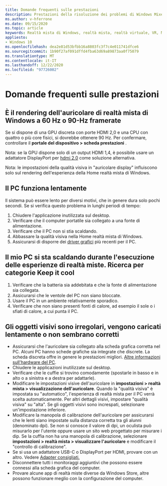 ```yaml
---
title: Domande frequenti sulle prestazioni
description: Prestazioni della risoluzione dei problemi di Windows Mixed Reality che va oltre la documentazione standard del supporto clienti.
ms.author: v-hferrone
ms.date: 09/15/2020
ms.topic: article
keywords: Realtà mista di Windows, realtà mista, realtà virtuale, VR, MR, risoluzione dei problemi, errori, guida, supporto tecnico, prestazioni
appliesto:
- Windows 10
ms.openlocfilehash: dea2e81d53bfbb16a8803fc3f7c4e011741dfce6
ms.sourcegitcommit: 1b90f27af091dffd4fba63d69a89873aa0f75079
ms.translationtype: MT
ms.contentlocale: it-IT
ms.lasthandoff: 12/22/2020
ms.locfileid: "97726002"
---
```

# <a name="performance-faqs"></a>Domande frequenti sulle prestazioni

## <a name="is-my-windows-mixed-reality-headset-rendering-at-60-hz-or-90-hz-framerate"></a>È il rendering dell'auricolare di realtà mista di Windows a 60 Hz o 90-Hz framerate

Se si dispone di una GPU discreta con porte HDMI 2,0 e una CPU con quattro o più core fisici, si dovrebbe ottenere 90 Hz. Per confermare, controllare il **portale del dispositivo > scheda prestazioni** .

Nota: se la GPU dispone solo di un output HDMI 1,4, è possibile usare un adattatore DisplayPort per [hdmi 2,0](recommended-adapters-for-windows-mixed-reality-capable-pcs.md) come soluzione alternativa.

Nota: le impostazioni della qualità visiva in "auricolare display" influiscono solo sul rendering dell'esperienza della Home realtà mista di Windows.

## <a name="my-pc-is-running-slowly"></a>Il PC funziona lentamente

Il sistema può essere lento per diversi motivi, che in genere dura solo pochi secondi. Se si verifica questo problema in lunghi periodi di tempo:

1. Chiudere l'applicazione inutilizzata sul desktop.
2. Verificare che il computer portatile sia collegato a una fonte di alimentazione.
3. Verificare che il PC non si stia scaldando.
4. Abbassare la qualità visiva nella Home realtà mista di Windows.
5. Assicurarsi di disporre dei [driver grafici](other-questions.md#my-graphics-driver-isnt-supported-im-getting-graphics-driver-failure-errors) più recenti per il PC.

## <a name="my-pc-is-warming-up-as-i-run-the-mixed-reality-experiences-how-do-i-keep-it-cool"></a>Il mio PC si sta scaldando durante l'esecuzione delle esperienze di realtà miste. Ricerca per categorie Keep it cool

1. Verificare che la batteria sia addebitata e che la fonte di alimentazione sia collegata.
2. Assicurarsi che le ventole del PC non siano bloccate.
3. Usare il PC in un ambiente relativamente sporadico.
4. Verificare che non siano presenti fonti di calore, ad esempio il sole o i sfiati di calore, a cui punta il PC.

## <a name="my-visuals-are-choppy-load-slowly-or-dont-look-good"></a>Gli oggetti visivi sono irregolari, vengono caricati lentamente o non sembrano corretti

* Assicurarsi che l'auricolare sia collegato alla scheda grafica corretta nel PC. Alcuni PC hanno schede grafiche sia integrate che discrete. La scheda discreta offre in genere le prestazioni migliori. [Altre informazioni sull'hardware del PC](windows-mixed-reality-minimum-pc-hardware-compatibility-guidelines.md).
* Chiudere le applicazioni inutilizzate sul desktop.
* Verificare che le cuffie si trovino comodamente (spostarle in basso e in alto o a sinistra e a destra per adattarle).
* Modificare le impostazioni visive dell'auricolare in **impostazioni > realtà mista > visualizzazione dell'auricolare**. Quando la "qualità visiva" è impostata su "automatico", l'esperienza di realtà mista per il PC verrà scelta automaticamente. Per altri dettagli visivi, impostare "qualità visiva" su "alta". Se gli oggetti visivi sono increspati, selezionare un'impostazione inferiore.
* Modificare la manopola di calibrazione dell'auricolare per assicurarsi che le lenti siano impostate sulla distanza corretta tra gli alunni (denominato dpi). Se non si conosce il valore di dpi, un oculista può misurarlo per l'utente oppure usare un sito web progettato per misurare i dip. Se la cuffia non ha una manopola di calibrazione, selezionare **impostazioni > realtà mista > visualizzare l'auricolare** e modificare il "controllo di calibrazione".
* Se si usa un adattatore USB-C o DisplayPort per HDMI, provare con un altro. Vedere [Adapter consigliati.](recommended-adapters-for-windows-mixed-reality-capable-pcs.md)
* Disconnettere tutti i monitoraggi aggiuntivi che possono essere connessi alla scheda grafica del computer.
* Provare alcune app di realtà miste diverse da Windows Store, altre possono funzionare meglio con la configurazione del computer.
